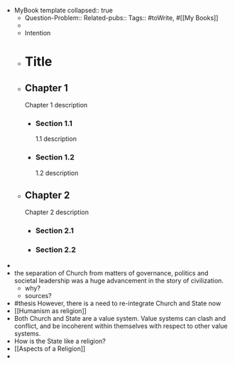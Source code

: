 - MyBook template
  collapsed:: true
	- Question-Problem::
	  Related-pubs::
	  Tags:: #toWrite, #[[My Books]]
	-
	- Intention
	- # Title
	- ## Chapter 1
	  Chapter 1 description
		- ### Section 1.1
		  1.1 description
		- ### Section 1.2
		  1.2 description
	- ## Chapter 2
	  Chapter 2 description
		- ### Section 2.1
		- ### Section 2.2
-
- the separation of Church from matters of governance, politics and societal leadership was a huge advancement in the story of civilization.
	- why?
	- sources?
- #thesis However, there is a need to re-integrate Church and State now
- [[Humanism as religion]]
- Both Church and State are a value system. Value systems can clash and conflict, and be incoherent within themselves with respect to other value systems.
- How is the State like a religion?
- [[Aspects of a Religion]]
-